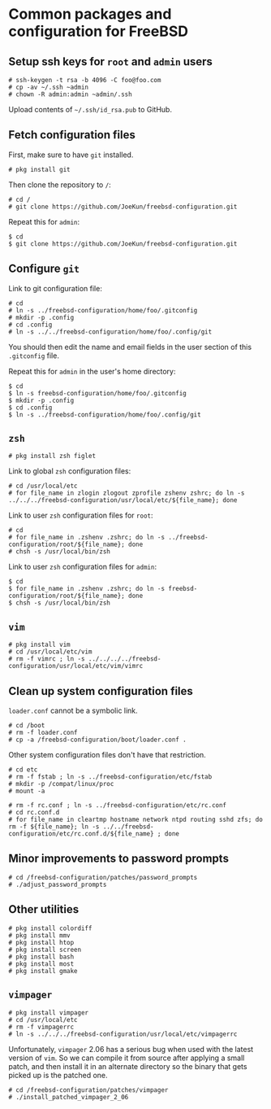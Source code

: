 # Common packages and configuration for FreeBSD

## Setup ssh keys for `root` and `admin` users

```
# ssh-keygen -t rsa -b 4096 -C foo@foo.com
# cp -av ~/.ssh ~admin
# chown -R admin:admin ~admin/.ssh
```

Upload contents of `~/.ssh/id_rsa.pub` to GitHub.


## Fetch configuration files

First, make sure to have `git` installed.

```
# pkg install git
```

Then clone the repository to `/`:

```
# cd /
# git clone https://github.com/JoeKun/freebsd-configuration.git
```

Repeat this for `admin`:

```
$ cd
$ git clone https://github.com/JoeKun/freebsd-configuration.git
```


## Configure `git`

Link to git configuration file:

```
# cd
# ln -s ../freebsd-configuration/home/foo/.gitconfig
# mkdir -p .config
# cd .config
# ln -s ../../freebsd-configuration/home/foo/.config/git
```

You should then edit the name and email fields in the user section of this `.gitconfig` file.

Repeat this for `admin` in the user's home directory:

```
$ cd
$ ln -s freebsd-configuration/home/foo/.gitconfig
$ mkdir -p .config
$ cd .config
$ ln -s ../freebsd-configuration/home/foo/.config/git
```


## `zsh`

```
# pkg install zsh figlet
```

Link to global `zsh` configuration files:

```
# cd /usr/local/etc
# for file_name in zlogin zlogout zprofile zshenv zshrc; do ln -s ../../../freebsd-configuration/usr/local/etc/${file_name}; done
```

Link to user `zsh` configuration files for `root`:

```
# cd
# for file_name in .zshenv .zshrc; do ln -s ../freebsd-configuration/root/${file_name}; done
# chsh -s /usr/local/bin/zsh
```

Link to user `zsh` configuration files for `admin`:

```
$ cd
$ for file_name in .zshenv .zshrc; do ln -s freebsd-configuration/root/${file_name}; done
$ chsh -s /usr/local/bin/zsh
```


## `vim`

```
# pkg install vim
# cd /usr/local/etc/vim
# rm -f vimrc ; ln -s ../../../../freebsd-configuration/usr/local/etc/vim/vimrc
```


## Clean up system configuration files

`loader.conf` cannot be a symbolic link.

```
# cd /boot
# rm -f loader.conf
# cp -a /freebsd-configuration/boot/loader.conf .
```

Other system configuration files don't have that restriction.

```
# cd etc
# rm -f fstab ; ln -s ../freebsd-configuration/etc/fstab
# mkdir -p /compat/linux/proc
# mount -a

# rm -f rc.conf ; ln -s ../freebsd-configuration/etc/rc.conf
# cd rc.conf.d
# for file_name in cleartmp hostname network ntpd routing sshd zfs; do rm -f ${file_name}; ln -s ../../freebsd-configuration/etc/rc.conf.d/${file_name} ; done
```


## Minor improvements to password prompts

```
# cd /freebsd-configuration/patches/password_prompts
# ./adjust_password_prompts
```


## Other utilities

```
# pkg install colordiff
# pkg install mmv
# pkg install htop
# pkg install screen
# pkg install bash
# pkg install most
# pkg install gmake
```


## `vimpager`

```
# pkg install vimpager
# cd /usr/local/etc
# rm -f vimpagerrc
# ln -s ../../../freebsd-configuration/usr/local/etc/vimpagerrc
```

Unfortunately, `vimpager` 2.06 has a serious bug when used with the latest version of `vim`. So we can compile it from source after applying a small patch, and then install it in an alternate directory so the binary that gets picked up is the patched one.

```
# cd /freebsd-configuration/patches/vimpager
# ./install_patched_vimpager_2_06
```
